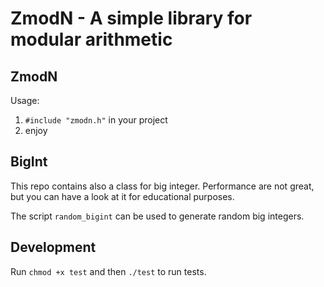 # ZmodN - A simple library for modular arithmetic

## ZmodN

Usage:

1. `#include "zmodn.h"` in your project
2. enjoy

## BigInt

This repo contains also a class for big integer. Performance are not great,
but you can have a look at it for educational purposes.

The script `random_bigint` can be used to generate random big integers.

## Development

Run `chmod +x test` and then `./test` to run tests.
